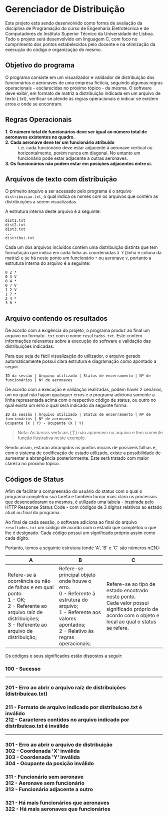 # Gerenciador de Distribuição
Este projeto está sendo desenvolvido como forma de avaliação da disciplina de Programação do curso de Engenharia Eletrotécnica e de Computadores do Instituto Superior Técnico da Universidade de Lisboa. 
Todo o projeto será desenvolvido em linguagem C, com foco no cumprimento dos pontos estabelecidos pelo docente e na otimização da execução do código e organização do mesmo.

## Objetivo do programa
O programa consiste em um visualizador e validador de distribuição dos funcionários e aeronaves de uma empresa fictícia, seguindo algumas regras operacionais - esclarecidas no próximo tópico - da mesma. O software deve exibir, em formato de matriz a distribuição indicada em um arquivo de texto (.txt), verificar se atende às regras operacionais e indicar se existem erros e onde se encontram.

## Regras Operacionais

<dl>
    <dt><strong>1. O número total de funcionários deve ser igual ao número total de aeronaves existentes no
    quadro.</strong></dt>
    <dt><strong>2. Cada aeronave deve ter um funcionário atribuído </strong></dt>
        <dd> i. e. cada funcionário deve estar adjacente à
        aeronave vertical ou horizontalmente, porém nunca em diagonal. No entanto um
        funcionário pode estar adjacente a outras aeronaves.
    </dd>
    <dt><strong>3. Os funcionários não podem estar em posições adjacentes entre si.</strong></dt>
</dl>

## Arquivos de texto com distribuição
O primeiro arquivo a ser acessado pelo programa é o arquivo `distribuicao.txt`, o qual indica os nomes com os arquivos que contém as distribuições a serem visualizadas.<br>

A estrutura interna deste arquivo é a seguinte:
```
dist1.txt
dist2.txt
dist3.txt
...
distribui.txt
```
Cada um dos arquivos incluídos contém uma distribuição distinta que tem formatação que indica em cada linha as coordenadas `X Y` (linha e coluna da matriz) e se há neste ponto um funcionário `*` ou aeronave `V`, portanto a estrutura interna do arquivo é a seguinte:
```
0 2 *
0 3 V
0 4 *
0 7 V
1 2 V
1 7 *
2 4 *
3 0 *
```

## Arquivo contendo os resultados

De acordo com a exigência do projeto, o programa produz ao final um arquivo no formato `.txt` com o nome `resultados.txt`. Este contém informações relevantes sobre a execução do software e validação das distribuições indicadas.

Para que seja de fácil visualização do utilizador, o arquivo gerado automaticamente possui clara estrutura e diagramação como apontado a seguir.

```
ID da sessão | Arquivo utilizado | Status de encerramento | Nº de funcionários | Nº de aeronaves

```
De acordo com a execução e validação realizadas, podem haver 2 cenários, um no qual não hajam quaisquer erros e o programa adiciona somente a linha representada acima com o respectivo código de status, ou outro no qual exista um erro o qual será indicado da seguinte forma:

```
ID da sessão | Arquivo utilizado | Status de encerramento | Nº de funcionários | Nº de aeronaves
Ocupante (X | Y) - Ocupante (X | Y)
```
> Nota: As barras verticais ('|') não aparecem no arquivo e tem somente função ilustrativa neste exemplo.

Sendo assim, estarão abrangidos os pontos iniciais de possíveis falhas e, com o sistema de codificação de estado utilizado, existe a possibilidade de aumentar a abrangência posteriormente. Este será tratado com maior clareza no próximo tópico.

## Códigos de Status

Afim de facilitar a compreensão do usuário do status com o qual o programa completou sua tarefa e também tornar mais claro os processos que desencadearam os mesmos, é utilizado uma tabela - inspirada pelo HTTP Response Status Code - com códigos de 3 dígitos relativos ao estado atual ou final do programa. 

Ao final de cada sessão, o software adiciona ao final do arquivo `resultados.txt` um código de acordo com o estado que completou o que lhe é designado. Cada código possui um significado próprio assim como cada dígito.

Portanto, temos a seguinte estrutura (onde 'A', 'B' e 'C' são números n∈N):

A | B | C
|-|-|-|
|Refere-se à ocorrência ou não de falhas e em qual ponto. <br> 1 - OK; <br> 2 - Referente ao arquivo raíz de distribuições; <br> 3 - Referente ao arquivo de distribuição;|Refere-se principal objeto onde houve o erro. <br>0 - Referente à estrutura do arquivo; <br>1 - Referente aos valores apontados; <br> 2 - Relativo às regras operacionais;| Refere-se ao tipo de estado encotrado neste ponto. <br> Cada valor possui significado próprio de acordo com o objeto e local ao qual o status se refere.|

Os códigos e seus significados estão dispostos a seguir:


### 100 - Sucesso

----

### 201 - Erro ao abrir o arquivo raíz de distribuições (distribuicao.txt)

### 211 - Formato de arquivo indicado por distribuicao.txt é inválido <br>212 - Caracteres contidos no arquivo indicado por distribuicao.txt é inválido

----

### 301 - Erro ao abrir o arquivo de distribuição <br>302 - Coordenada 'X' inválida <br>303 - Coordenada 'Y' inválida<br> 304 - Ocupante da posição inválido

### 311 - Funcionário sem aeronave <br>312 - Aeronave sem funcionário <br>313 - Funcionário adjacente a outro

### 321 - Há mais funcionários que aeronaves <br>322 - Há mais aeronaves que funcionários